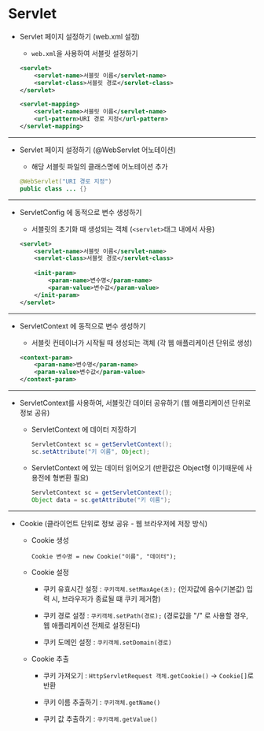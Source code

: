 # Servlet

* Servlet 페이지 설정하기 (web.xml 설정)

	* ``web.xml``을 사용하여 서블릿 설정하기
	```xml
	<servlet>
		<servlet-name>서블릿 이름</servlet-name>
		<servlet-class>서블릿 경로</servlet-class>
	</servlet>
	
	<servlet-mapping>
		<servlet-name>서블릿 이름</servlet-name>
		<url-pattern>URI 경로 지정</url-pattern>
	</servlet-mapping>
	```
	
---
	
* Servlet 페이지 설정하기 (@WebServlet 어노테이션)
	
	* 해당 서블릿 파일의 클래스명에 어노테이션 추가
	```java
	@WebServlet("URI 경로 지정")
	public class ... {}
	```
	
---

* ServletConfig 에 동적으로 변수 생성하기

	* 서블릿의 초기화 때 생성되는 객체 (``<servlet>``태그 내에서 사용)
	
	```xml
	<servlet>
		<servlet-name>서블릿 이름</servlet-name>
		<servlet-class>서블릿 경로</servlet-class>
		
		<init-param>
			<param-name>변수명</param-name>
			<param-value>변수값</param-value>
		</init-param>
	</servlet>
	```
	
---
	
* ServletContext 에 동적으로 변수 생성하기

	* 서블릿 컨테이너가 시작될 때 생성되는 객체 (각 웹 애플리케이션 단위로 생성)
	
	```xml
	<context-param>
		<param-name>변수명</param-name>
		<param-value>변수값</param-value>
	</context-param>
	```
	
---

* ServletContext를 사용하여, 서블릿간 데이터 공유하기 (웹 애플리케이션 단위로 정보 공유)

	* ServletContext 에 데이터 저장하기
	
		```java
		ServletContext sc = getServletContext();
		sc.setAttribute("키 이름", Object);
		```
		
	* ServletContext 에 있는 데이터 읽어오기 (반환값은 Object형 이기때문에 사용전에 형변환 필요)
	
		```java
		ServletContext sc = getServletContext();
		Object data = sc.getAttribute("키 이름");
		
---

* Cookie (클라이언트 단위로 정보 공유 - 웹 브라우저에 저장 방식)

	* Cookie 생성
		
		``Cookie 변수명 = new Cookie("이름", "데이터");``
		
	* Cookie 설정
	
		* 쿠키 유효시간 설정 : ``쿠키객체.setMaxAge(초);`` (인자값에 음수(기본값) 입력 시, 브라우저가 종료될 떄 쿠키 제거함)
		
		* 쿠키 경로 설정 : ``쿠키객체.setPath(경로);`` (경로값을 "/" 로 사용할 경우, 웹 애플리케이션 전체로 설정된다)
		
		* 쿠키 도메인 설정 : ``쿠키객체.setDomain(경로)``
		
	* Cookie 추출
	
		* 쿠키 가져오기 : ``HttpServletRequest 객체.getCookie()`` -> ``Cookie[]``로 반환
		
		* 쿠키 이름 추출하기 : ``쿠키객체.getName()``
		
		* 쿠키 값 추출하기 : ``쿠키객체.getValue()``